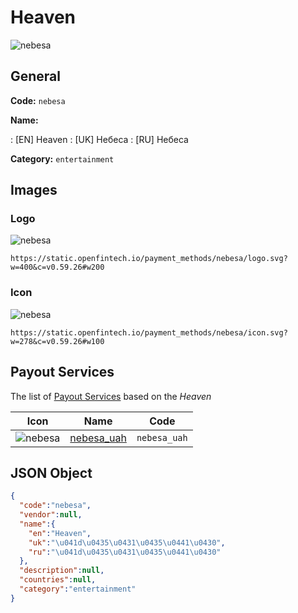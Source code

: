 
# Heaven 
![nebesa](https://static.openfintech.io/payment_methods/nebesa/logo.svg?w=400&c=v0.59.26#w200)  

## General 
**Code:** `nebesa` 
 
**Name:** 
 
:	[EN] Heaven 
:	[UK] Небеса 
:	[RU] Небеса 
 
**Category:** `entertainment` 
 

## Images 

### Logo 
![nebesa](https://static.openfintech.io/payment_methods/nebesa/logo.svg?w=400&c=v0.59.26#w200)  

```
https://static.openfintech.io/payment_methods/nebesa/logo.svg?w=400&c=v0.59.26#w200
```  

### Icon 
![nebesa](https://static.openfintech.io/payment_methods/nebesa/icon.svg?w=278&c=v0.59.26#w100)  

```
https://static.openfintech.io/payment_methods/nebesa/icon.svg?w=278&c=v0.59.26#w100
```  

## Payout Services 
 
The list of [Payout Services](/payout-services/) based on the _Heaven_ 

|Icon|Name|Code| 
|:---:|:---:|:---:| 
|![nebesa](https://static.openfintech.io/payout_methods/nebesa/icon.png?w=278&c=v0.59.26#w40) |[nebesa_uah](/payout-services/nebesa_uah/)|`nebesa_uah`| 
 

## JSON Object 

```json
{
  "code":"nebesa",
  "vendor":null,
  "name":{
    "en":"Heaven",
    "uk":"\u041d\u0435\u0431\u0435\u0441\u0430",
    "ru":"\u041d\u0435\u0431\u0435\u0441\u0430"
  },
  "description":null,
  "countries":null,
  "category":"entertainment"
}
```  
